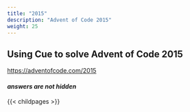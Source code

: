 ```yaml
---
title: "2015"
description: "Advent of Code 2015"
weight: 25
---
```


## Using Cue to solve Advent of Code 2015

https://adventofcode.com/2015

#### _answers are __not__ hidden_


{{< childpages >}}

